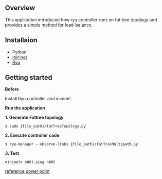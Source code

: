 Overview
--------
This application introduced how ryu controller runs on fat tree topology and provides a simple method for load-balance.

Installaion
--------
* Python
* [mininet](http://mininet.org/download/)
* [Ryu](https://osrg.github.io/ryu/)

Getting started
--------
**Before**

Install Ryu controller and mininet.

**Run the application**

**1. Generate Fattree topology**

    $ sudo {file_path}/fatTreeTopology.py

**2. Execute controller code**

    $ ryu-manager --observe-links {file_path}/fatTreeMultipath.py

**3. Test**

    minimet> h001 ping h005

[reference power point](https://goo.gl/eHKtGc)
